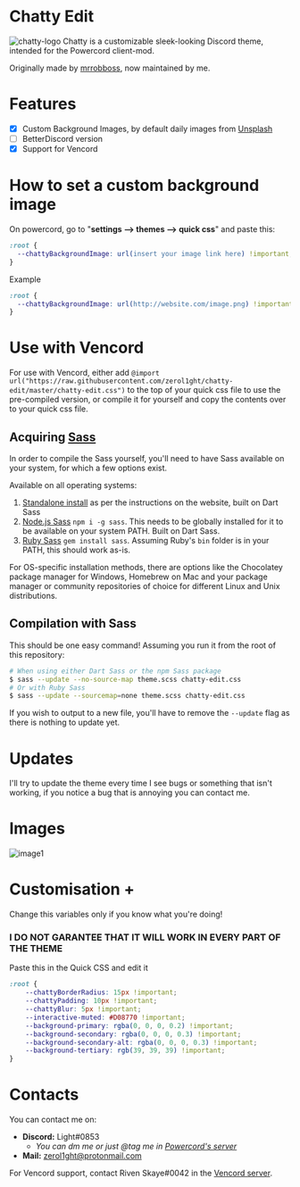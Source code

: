 # Chatty Edit
![chatty-logo](assets/logo2.png)
Chatty is a customizable sleek-looking Discord theme, intended for the Powercord client-mod.

Originally made by [mrrobboss](https://github.com/mrrobboss), now maintained by me.
# Features
- [X] Custom Background Images, by default daily images from [Unsplash](https://unsplash.com/)
- [ ] BetterDiscord version
- [X] Support for Vencord
# How to set a custom background image
On powercord, go to "**settings --> themes --> quick css**" and paste this:
```css
:root {
  --chattyBackgroundImage: url(insert your image link here) !important;
}
```
Example
```css
:root {
  --chattyBackgroundImage: url(http://website.com/image.png) !important;
}
```
# Use with Vencord
For use with Vencord, either add `@import url("https://raw.githubusercontent.com/zerol1ght/chatty-edit/master/chatty-edit.css")` to the top of your quick css file to use the pre-compiled version, or compile it for yourself and copy the contents over to your quick css file.
## Acquiring [Sass](https://sass-lang.com)
In order to compile the Sass yourself, you'll need to have Sass available on your system, for which a few options exist.

Available on all operating systems:
1. [Standalone install](https://sass-lang.com/install) as per the instructions on the website, built on Dart Sass
2. [Node.js Sass](https://www.npmjs.com/package/node-sass) `npm i -g sass`. This needs to be globally installed for it to be available on your system PATH. Built on Dart Sass.
3. [Ruby Sass](https://rubydoc.info/gems/sass-embedded) `gem install sass`. Assuming Ruby's `bin` folder is in your PATH, this should work as-is.

For OS-specific installation methods, there are options like the Chocolatey package manager for Windows, Homebrew on Mac and your package manager or community repositories of choice for different Linux and Unix distributions.
## Compilation with Sass
This should be one easy command! Assuming you run it from the root of this repository:
```sh
# When using either Dart Sass or the npm Sass package
$ sass --update --no-source-map theme.scss chatty-edit.css
# Or with Ruby Sass
$ sass --update --sourcemap=none theme.scss chatty-edit.css
```
If you wish to output to a new file, you'll have to remove the `--update` flag as there is nothing to update yet.
# Updates
I'll try to update the theme every time I see bugs or something that isn't working, if you notice a bug that is annoying you can contact me.
# Images
![image1](https://i.imgur.com/CVI0sUh.png)

# Customisation +
Change this variables only if you know what you're doing!
### **I DO NOT GARANTEE THAT IT WILL WORK IN EVERY PART OF THE THEME**
Paste this in the Quick CSS and edit it
```css
:root {
    --chattyBorderRadius: 15px !important;
    --chattyPadding: 10px !important;
    --chattyBlur: 5px !important;
    --interactive-muted: #D08770 !important;
    --background-primary: rgba(0, 0, 0, 0.2) !important;
    --background-secondary: rgba(0, 0, 0, 0.3) !important;
    --background-secondary-alt: rgba(0, 0, 0, 0.3) !important;
    --background-tertiary: rgb(39, 39, 39) !important;
}
```

# Contacts
You can contact me on:
- **Discord:** Light#0853
  - *You can dm me or just @tag me in [Powercord's server](https://discord.gg/SA7VN6rUVb)*
- **Mail:**  zerol1ght@protonmail.com

For Vencord support, contact Riven Skaye#0042 in the [Vencord server](https://discord.gg/vencord).
